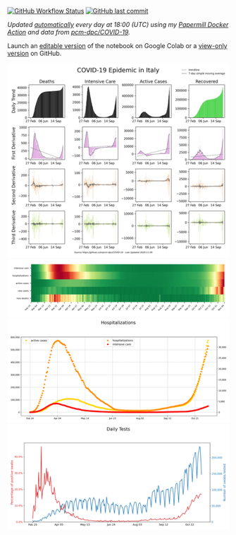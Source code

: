 [![GitHub Workflow Status](https://img.shields.io/github/workflow/status/cascandaliato/covid19-notebook/Update%20Notebook?label=build&logo=github&style=flat-square&labelColor=%232B3137)](https://github.com/cascandaliato/covid19-notebook/actions?query=workflow%3A%22Update+Notebook%22)
[![GitHub last commit](https://img.shields.io/github/last-commit/cascandaliato/covid19-notebook?color=teal&label=last%20updated&logo=git&style=flat-square&labelColor=%232B3137)](https://github.com/cascandaliato/covid19-notebook#readme)

_Updated [automatically](https://github.com/cascandaliato/covid19-notebook/blob/master/.github/workflows/update-notebook.yml) every day at 18:00 (UTC) using my [Papermill Docker Action](https://github.com/cascandaliato/papermill-docker-action) and data from [pcm-dpc/COVID-19](https://github.com/pcm-dpc/COVID-19)._

Launch an [editable version](https://colab.research.google.com/github/cascandaliato/covid19-notebook/blob/master/charts.ipynb) of the notebook on Google Colab or a [view-only version](charts.ipynb) on GitHub.

<img src="grid.png"/>

<img src="heatmap.png"/>

<img src="hospitalizations.png"/>

<img src="daily_tests.png"/>
